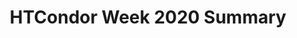 ---
title: HTCondor Week 2020 Summary

_type: HTTPAPIResult
additionalInfo: {}
count: 1
results:
- _fossil: conferenceMetadataWithContribs
  _type: Conference
  address: ''
  category: HTCondor Week Workshops
  categoryId: 34
  chairs: []
  contributions:
  - _fossil: contributionMetadata
    _type: Contribution
    board_number: ''
    coauthors: []
    db_id: 7853
    description: ''
    duration: 10
    endDate:
      date: '2020-05-19'
      time: '11:10:00'
      tz: America/Chicago
    folders:
    - _type: folder
      attachments:
      - _type: attachment
        content_type: application/pdf
        description: ''
        download_url: https://agenda.hep.wisc.edu/event/1440/contributions/7853/attachments/1944/2189/HTCondor-Week-2020-Introduction-Guidelines.pdf
        filename: HTCondor-Week-2020-Introduction-Guidelines.pdf
        id: 2189
        is_protected: false
        modified_dt: '2020-05-19T19:38:49.868363+00:00'
        size: 627168
        title: HTCondor-Week-2020-Introduction-Guidelines.pdf
        type: file
      - _type: attachment
        content_type: application/vnd.openxmlformats-officedocument.presentationml.presentation
        description: ''
        download_url: https://agenda.hep.wisc.edu/event/1440/contributions/7853/attachments/1944/2188/HTCondor-Week-2020-Introduction-Guidelines.pptx
        filename: HTCondor-Week-2020-Introduction-Guidelines.pptx
        id: 2188
        is_protected: false
        modified_dt: '2020-05-19T19:38:49.868363+00:00'
        size: 1396228
        title: HTCondor-Week-2020-Introduction-Guidelines.pptx
        type: file
      default_folder: false
      description: ''
      id: 1944
      is_protected: false
      title: Slides
    friendly_id: 1
    id: '1'
    keywords: []
    location: ''
    material:
    - _deprecated: true
      _fossil: materialMetadata
      _type: Slides
      id: '1944'
      resources:
      - _deprecated: true
        _fossil: localFileMetadata
        _type: LocalFile
        fileName: HTCondor-Week-2020-Introduction-Guidelines.pdf
        id: '2189'
        name: HTCondor-Week-2020-Introduction-Guidelines.pdf
        url: https://agenda.hep.wisc.edu/event/1440/contributions/7853/attachments/1944/2189/HTCondor-Week-2020-Introduction-Guidelines.pdf
      - _deprecated: true
        _fossil: localFileMetadata
        _type: LocalFile
        fileName: HTCondor-Week-2020-Introduction-Guidelines.pptx
        id: '2188'
        name: HTCondor-Week-2020-Introduction-Guidelines.pptx
        url: https://agenda.hep.wisc.edu/event/1440/contributions/7853/attachments/1944/2188/HTCondor-Week-2020-Introduction-Guidelines.pptx
      title: Slides
    note: {}
    primaryauthors: []
    references: []
    room: Virtual
    roomFullname: Virtual
    session: CHTC Team Presentations
    speakers:
    - _fossil: contributionParticipationMetadata
      _type: ContributionParticipation
      affiliation: University of Wisconsin
      db_id: 9950
      emailHash: 45ebb4f071323893785bdb3c86effffc
      first_name: Mark
      fullName: Coatsworth, Mark
      id: '9950'
      last_name: Coatsworth
      person_id: 7935
    startDate:
      date: '2020-05-19'
      time: '11:00:00'
      tz: America/Chicago
    title: Introduction and Virtual Conference Guidelines
    track: null
    type: null
    url: https://agenda.hep.wisc.edu/event/1440/contributions/7853/
  - _fossil: contributionMetadata
    _type: Contribution
    board_number: ''
    coauthors: []
    db_id: 7855
    description: ''
    duration: 20
    endDate:
      date: '2020-05-19'
      time: '11:30:00'
      tz: America/Chicago
    folders:
    - _type: folder
      attachments:
      - _type: attachment
        content_type: application/vnd.openxmlformats-officedocument.presentationml.presentation
        description: ''
        download_url: https://agenda.hep.wisc.edu/event/1440/contributions/7855/attachments/1935/2175/05-20-CW.pptx
        filename: 05-20-CW.pptx
        id: 2175
        is_protected: false
        modified_dt: '2020-05-19T16:50:37.024653+00:00'
        size: 11252026
        title: 05-20-CW.pptx
        type: file
      default_folder: false
      description: ''
      id: 1935
      is_protected: false
      title: Slides
    friendly_id: 2
    id: '2'
    keywords: []
    location: ''
    material:
    - _deprecated: true
      _fossil: materialMetadata
      _type: Slides
      id: '1935'
      resources:
      - _deprecated: true
        _fossil: localFileMetadata
        _type: LocalFile
        fileName: 05-20-CW.pptx
        id: '2175'
        name: 05-20-CW.pptx
        url: https://agenda.hep.wisc.edu/event/1440/contributions/7855/attachments/1935/2175/05-20-CW.pptx
      title: Slides
    note: {}
    primaryauthors: []
    references: []
    room: Virtual
    roomFullname: Virtual
    session: CHTC Team Presentations
    speakers:
    - _fossil: contributionParticipationMetadata
      _type: ContributionParticipation
      affiliation: UW-Madison CHTC
      db_id: 9952
      emailHash: 1102feddb903c81db7bd06a95548f49f
      first_name: Miron
      fullName: Livny, Miron
      id: '9952'
      last_name: Livny
      person_id: 7932
    startDate:
      date: '2020-05-19'
      time: '11:10:00'
      tz: America/Chicago
    title: Welcome to HTCondor Week 2020
    track: null
    type: null
    url: https://agenda.hep.wisc.edu/event/1440/contributions/7855/
  - _fossil: contributionMetadata
    _type: Contribution
    board_number: ''
    coauthors: []
    db_id: 7854
    description: ''
    duration: 20
    endDate:
      date: '2020-05-19'
      time: '11:55:00'
      tz: America/Chicago
    folders:
    - _type: folder
      attachments:
      - _type: attachment
        content_type: application/pdf
        description: ''
        download_url: https://agenda.hep.wisc.edu/event/1440/contributions/7854/attachments/1930/2167/WhatsNew_HTCondorWeek2020.pdf
        filename: WhatsNew_HTCondorWeek2020.pdf
        id: 2167
        is_protected: false
        modified_dt: '2020-05-19T16:12:10.010096+00:00'
        size: 1831102
        title: WhatsNew_HTCondorWeek2020.pdf
        type: file
      - _type: attachment
        content_type: application/vnd.openxmlformats-officedocument.presentationml.presentation
        description: ''
        download_url: https://agenda.hep.wisc.edu/event/1440/contributions/7854/attachments/1930/2168/WhatsNew_HTCondorWeek2020.pptx
        filename: WhatsNew_HTCondorWeek2020.pptx
        id: 2168
        is_protected: false
        modified_dt: '2020-05-19T16:12:10.010096+00:00'
        size: 7350958
        title: WhatsNew_HTCondorWeek2020.pptx
        type: file
      default_folder: false
      description: ''
      id: 1930
      is_protected: false
      title: Slides
    friendly_id: 3
    id: '3'
    keywords: []
    location: ''
    material:
    - _deprecated: true
      _fossil: materialMetadata
      _type: Slides
      id: '1930'
      resources:
      - _deprecated: true
        _fossil: localFileMetadata
        _type: LocalFile
        fileName: WhatsNew_HTCondorWeek2020.pdf
        id: '2167'
        name: WhatsNew_HTCondorWeek2020.pdf
        url: https://agenda.hep.wisc.edu/event/1440/contributions/7854/attachments/1930/2167/WhatsNew_HTCondorWeek2020.pdf
      - _deprecated: true
        _fossil: localFileMetadata
        _type: LocalFile
        fileName: WhatsNew_HTCondorWeek2020.pptx
        id: '2168'
        name: WhatsNew_HTCondorWeek2020.pptx
        url: https://agenda.hep.wisc.edu/event/1440/contributions/7854/attachments/1930/2168/WhatsNew_HTCondorWeek2020.pptx
      title: Slides
    note: {}
    primaryauthors: []
    references: []
    room: Virtual
    roomFullname: Virtual
    session: CHTC Team Presentations
    speakers:
    - _fossil: contributionParticipationMetadata
      _type: ContributionParticipation
      affiliation: University of Wisconsin
      db_id: 9951
      emailHash: 55a49eed77d2c92902808de16b05f780
      first_name: Todd
      fullName: Tannenbaum, Todd
      id: '9951'
      last_name: Tannenbaum
      person_id: 7925
    startDate:
      date: '2020-05-19'
      time: '11:35:00'
      tz: America/Chicago
    title: What's new in HTCondor? What is upcoming?
    track: null
    type: null
    url: https://agenda.hep.wisc.edu/event/1440/contributions/7854/
  - _fossil: contributionMetadata
    _type: Contribution
    board_number: ''
    coauthors: []
    db_id: 7857
    description: ''
    duration: 20
    endDate:
      date: '2020-05-19'
      time: '12:20:00'
      tz: America/Chicago
    folders:
    - _type: folder
      attachments:
      - _type: attachment
        content_type: application/vnd.openxmlformats-officedocument.presentationml.presentation
        description: ''
        download_url: https://agenda.hep.wisc.edu/event/1440/contributions/7857/attachments/1943/2187/k8s.pptx
        filename: k8s.pptx
        id: 2187
        is_protected: false
        modified_dt: '2020-05-19T15:46:29.019484+00:00'
        size: 449058
        title: k8s.pptx
        type: file
      default_folder: false
      description: ''
      id: 1943
      is_protected: false
      title: Slides
    friendly_id: 4
    id: '4'
    keywords: []
    location: ''
    material:
    - _deprecated: true
      _fossil: materialMetadata
      _type: Slides
      id: '1943'
      resources:
      - _deprecated: true
        _fossil: localFileMetadata
        _type: LocalFile
        fileName: k8s.pptx
        id: '2187'
        name: k8s.pptx
        url: https://agenda.hep.wisc.edu/event/1440/contributions/7857/attachments/1943/2187/k8s.pptx
      title: Slides
    note: {}
    primaryauthors: []
    references: []
    room: Virtual
    roomFullname: Virtual
    session: CHTC Team Presentations
    speakers:
    - _fossil: contributionParticipationMetadata
      _type: ContributionParticipation
      affiliation: UW-Madison CHTC
      db_id: 9953
      emailHash: 38e0759192bdf3e7641ee06d1f077014
      first_name: Greg
      fullName: Thain, Greg
      id: '9953'
      last_name: Thain
      person_id: 7928
    startDate:
      date: '2020-05-19'
      time: '12:00:00'
      tz: America/Chicago
    title: Kubernetes in HTCondor
    track: null
    type: null
    url: https://agenda.hep.wisc.edu/event/1440/contributions/7857/
  - _fossil: contributionMetadata
    _type: Contribution
    board_number: ''
    coauthors: []
    db_id: 7858
    description: ''
    duration: 20
    endDate:
      date: '2020-05-19'
      time: '12:45:00'
      tz: America/Chicago
    folders:
    - _type: folder
      attachments:
      - _type: attachment
        content_type: application/pdf
        description: ''
        download_url: https://agenda.hep.wisc.edu/event/1440/contributions/7858/attachments/1945/2190/HTCondor-Security.pdf
        filename: HTCondor-Security.pdf
        id: 2190
        is_protected: false
        modified_dt: '2020-05-19T03:57:15.903854+00:00'
        size: 6665303
        title: HTCondor-Security.pdf
        type: file
      default_folder: false
      description: ''
      id: 1945
      is_protected: false
      title: Slides
    friendly_id: 7
    id: '7'
    keywords: []
    location: ''
    material:
    - _deprecated: true
      _fossil: materialMetadata
      _type: Slides
      id: '1945'
      resources:
      - _deprecated: true
        _fossil: localFileMetadata
        _type: LocalFile
        fileName: HTCondor-Security.pdf
        id: '2190'
        name: HTCondor-Security.pdf
        url: https://agenda.hep.wisc.edu/event/1440/contributions/7858/attachments/1945/2190/HTCondor-Security.pdf
      title: Slides
    note: {}
    primaryauthors: []
    references: []
    room: Virtual
    roomFullname: Virtual
    session: CHTC Team Presentations
    speakers:
    - _fossil: contributionParticipationMetadata
      _type: ContributionParticipation
      affiliation: University of Nebraska-Lincoln
      db_id: 9954
      emailHash: 59019693685d08cbcc7b61eb4404c354
      first_name: Brian
      fullName: Bockelman, Brian
      id: '9954'
      last_name: Bockelman
      person_id: 7936
    startDate:
      date: '2020-05-19'
      time: '12:25:00'
      tz: America/Chicago
    title: 'HTCondor Security: Philosophy and Administration Changes'
    track: null
    type: null
    url: https://agenda.hep.wisc.edu/event/1440/contributions/7858/
  - _fossil: contributionMetadata
    _type: Contribution
    board_number: ''
    coauthors: []
    db_id: 7859
    description: ''
    duration: 20
    endDate:
      date: '2020-05-19'
      time: '14:20:00'
      tz: America/Chicago
    folders:
    - _type: folder
      attachments:
      - _type: attachment
        content_type: application/pdf
        description: ''
        download_url: https://agenda.hep.wisc.edu/event/1440/contributions/7859/attachments/1940/2183/HTCondor_Bonn.pdf
        filename: HTCondor_Bonn.pdf
        id: 2183
        is_protected: false
        modified_dt: '2020-05-18T15:07:53.391594+00:00'
        size: 615795
        title: HTCondor_Bonn.pdf
        type: file
      default_folder: false
      description: ''
      id: 1940
      is_protected: false
      title: Slides
    friendly_id: 6
    id: '6'
    keywords: []
    location: ''
    material:
    - _deprecated: true
      _fossil: materialMetadata
      _type: Slides
      id: '1940'
      resources:
      - _deprecated: true
        _fossil: localFileMetadata
        _type: LocalFile
        fileName: HTCondor_Bonn.pdf
        id: '2183'
        name: HTCondor_Bonn.pdf
        url: https://agenda.hep.wisc.edu/event/1440/contributions/7859/attachments/1940/2183/HTCondor_Bonn.pdf
      title: Slides
    note: {}
    primaryauthors: []
    references: []
    room: ''
    roomFullname: ''
    session: External Collaborator Presentations
    speakers:
    - _fossil: contributionParticipationMetadata
      _type: ContributionParticipation
      affiliation: University of Bonn
      db_id: 9955
      emailHash: 3dc72579a93d3905650c81f5faaf4a8e
      first_name: Oliver
      fullName: Freyermuth, Oliver
      id: '9955'
      last_name: Freyermuth
      person_id: 7937
    startDate:
      date: '2020-05-19'
      time: '14:00:00'
      tz: America/Chicago
    title: HTCondor and Containers for Batch and Interactive Use
    track: null
    type: null
    url: https://agenda.hep.wisc.edu/event/1440/contributions/7859/
  - _fossil: contributionMetadata
    _type: Contribution
    board_number: ''
    coauthors: []
    db_id: 7851
    description: ''
    duration: 20
    endDate:
      date: '2020-05-19'
      time: '14:45:00'
      tz: America/Chicago
    folders:
    - _type: folder
      attachments:
      - _type: attachment
        content_type: application/pdf
        description: ''
        download_url: https://agenda.hep.wisc.edu/event/1440/contributions/7851/attachments/1936/2177/RZ_OSG2020.pdf
        filename: RZ_OSG2020.pdf
        id: 2177
        is_protected: false
        modified_dt: '2020-05-19T19:15:36.306221+00:00'
        size: 1349391
        title: RZ_OSG2020.pdf
        type: file
      - _type: attachment
        content_type: application/vnd.openxmlformats-officedocument.presentationml.presentation
        description: ''
        download_url: https://agenda.hep.wisc.edu/event/1440/contributions/7851/attachments/1936/2176/RZ_OSG2020.pptx
        filename: RZ_OSG2020.pptx
        id: 2176
        is_protected: false
        modified_dt: '2020-05-19T19:15:36.306221+00:00'
        size: 33544544
        title: RZ_OSG2020.pptx
        type: file
      default_folder: false
      description: ''
      id: 1936
      is_protected: false
      title: Slides
    friendly_id: 19
    id: '19'
    keywords: []
    location: ''
    material:
    - _deprecated: true
      _fossil: materialMetadata
      _type: Slides
      id: '1936'
      resources:
      - _deprecated: true
        _fossil: localFileMetadata
        _type: LocalFile
        fileName: RZ_OSG2020.pdf
        id: '2177'
        name: RZ_OSG2020.pdf
        url: https://agenda.hep.wisc.edu/event/1440/contributions/7851/attachments/1936/2177/RZ_OSG2020.pdf
      - _deprecated: true
        _fossil: localFileMetadata
        _type: LocalFile
        fileName: RZ_OSG2020.pptx
        id: '2176'
        name: RZ_OSG2020.pptx
        url: https://agenda.hep.wisc.edu/event/1440/contributions/7851/attachments/1936/2176/RZ_OSG2020.pptx
      title: Slides
    note: {}
    primaryauthors: []
    references: []
    room: ''
    roomFullname: ''
    session: External Collaborator Presentations
    speakers:
    - _fossil: contributionParticipationMetadata
      _type: ContributionParticipation
      affiliation: Carnegie-Mellon University
      db_id: 9949
      emailHash: fd1e5748ec1c41dc974e3e144f52a7f7
      first_name: Roman
      fullName: Zubatyuk, Roman
      id: '9949'
      last_name: Zubatyuk
      person_id: 7934
    startDate:
      date: '2020-05-19'
      time: '14:25:00'
      tz: America/Chicago
    title: Use of master-worker and integration with OSG Connect
    track: null
    type: null
    url: https://agenda.hep.wisc.edu/event/1440/contributions/7851/
  - _fossil: contributionMetadata
    _type: Contribution
    board_number: ''
    coauthors: []
    db_id: 7861
    description: ''
    duration: 20
    endDate:
      date: '2020-05-19'
      time: '15:10:00'
      tz: America/Chicago
    folders:
    - _type: folder
      attachments:
      - _type: attachment
        content_type: application/pdf
        description: ''
        download_url: https://agenda.hep.wisc.edu/event/1440/contributions/7861/attachments/1932/2170/CMS-SI-HTCondorWeek2020.pdf
        filename: CMS-SI-HTCondorWeek2020.pdf
        id: 2170
        is_protected: false
        modified_dt: '2020-05-19T16:49:37.091361+00:00'
        size: 460550
        title: CMS-SI-HTCondorWeek2020.pdf
        type: file
      default_folder: false
      description: ''
      id: 1932
      is_protected: false
      title: Slides
    friendly_id: 8
    id: '8'
    keywords: []
    location: ''
    material:
    - _deprecated: true
      _fossil: materialMetadata
      _type: Slides
      id: '1932'
      resources:
      - _deprecated: true
        _fossil: localFileMetadata
        _type: LocalFile
        fileName: CMS-SI-HTCondorWeek2020.pdf
        id: '2170'
        name: CMS-SI-HTCondorWeek2020.pdf
        url: https://agenda.hep.wisc.edu/event/1440/contributions/7861/attachments/1932/2170/CMS-SI-HTCondorWeek2020.pdf
      title: Slides
    note: {}
    primaryauthors: []
    references: []
    room: ''
    roomFullname: ''
    session: External Collaborator Presentations
    speakers:
    - _fossil: contributionParticipationMetadata
      _type: ContributionParticipation
      affiliation: University of California San Diego, CMS Project
      db_id: 9957
      emailHash: 37a9d67c5498998436724740f824542b
      first_name: James
      fullName: Letts, James
      id: '9957'
      last_name: Letts
      person_id: 7939
    startDate:
      date: '2020-05-19'
      time: '14:50:00'
      tz: America/Chicago
    title: CMS Scheduling Goals in Simple Language
    track: null
    type: null
    url: https://agenda.hep.wisc.edu/event/1440/contributions/7861/
  - _fossil: contributionMetadata
    _type: Contribution
    board_number: ''
    coauthors:
    - _fossil: contributionParticipationMetadata
      _type: ContributionParticipation
      affiliation: USFWS
      db_id: 9942
      emailHash: null
      first_name: Jahn
      fullName: Kallis, Jahn
      id: '9942'
      last_name: Kallis
      person_id: 7927
    db_id: 7844
    description: ''
    duration: 20
    endDate:
      date: '2020-05-19'
      time: '15:35:00'
      tz: America/Chicago
    folders:
    - _type: folder
      attachments:
      - _type: attachment
        content_type: application/vnd.openxmlformats-officedocument.presentationml.presentation
        description: ''
        download_url: https://agenda.hep.wisc.edu/event/1440/contributions/7844/attachments/1938/2180/Erickson_HTCWeek_2020.pptx
        filename: Erickson_HTCWeek_2020.pptx
        id: 2180
        is_protected: false
        modified_dt: '2020-05-19T01:33:03.326413+00:00'
        size: 8664129
        title: Erickson_HTCWeek_2020.pptx
        type: file
      default_folder: false
      description: ''
      id: 1938
      is_protected: false
      title: Slides
    friendly_id: 10
    id: '10'
    keywords: []
    location: ''
    material:
    - _deprecated: true
      _fossil: materialMetadata
      _type: Slides
      id: '1938'
      resources:
      - _deprecated: true
        _fossil: localFileMetadata
        _type: LocalFile
        fileName: Erickson_HTCWeek_2020.pptx
        id: '2180'
        name: Erickson_HTCWeek_2020.pptx
        url: https://agenda.hep.wisc.edu/event/1440/contributions/7844/attachments/1938/2180/Erickson_HTCWeek_2020.pptx
      title: Slides
    note: {}
    primaryauthors:
    - _fossil: contributionParticipationMetadata
      _type: ContributionParticipation
      affiliation: USGS
      db_id: 9941
      emailHash: 8a71ac45f843db79d1727c2fa95e4134
      first_name: Richard
      fullName: Erickson, Richard
      id: '9941'
      last_name: Erickson
      person_id: 7926
    references: []
    room: ''
    roomFullname: ''
    session: External Collaborator Presentations
    speakers:
    - _fossil: contributionParticipationMetadata
      _type: ContributionParticipation
      affiliation: USGS
      db_id: 9941
      emailHash: 8a71ac45f843db79d1727c2fa95e4134
      first_name: Richard
      fullName: Erickson, Richard
      id: '9941'
      last_name: Erickson
      person_id: 7926
    startDate:
      date: '2020-05-19'
      time: '15:15:00'
      tz: America/Chicago
    title: Applying the PEST++ software to run sensitivity analysis on ecological
      models with advanced computing resources
    track: null
    type: null
    url: https://agenda.hep.wisc.edu/event/1440/contributions/7844/
  - _fossil: contributionMetadata
    _type: Contribution
    board_number: ''
    coauthors: []
    db_id: 7860
    description: ''
    duration: 20
    endDate:
      date: '2020-05-19'
      time: '16:00:00'
      tz: America/Chicago
    folders:
    - _type: folder
      attachments:
      - _type: attachment
        content_type: application/pdf
        description: ''
        download_url: https://agenda.hep.wisc.edu/event/1440/contributions/7860/attachments/1939/2182/DWA_David_Gardner_HTCondor_2020.pdf
        filename: DWA_David_Gardner_HTCondor_2020.pdf
        id: 2182
        is_protected: false
        modified_dt: '2020-05-19T01:46:28.814720+00:00'
        size: 2094196
        title: DWA_David_Gardner_HTCondor_2020.pdf
        type: file
      - _type: attachment
        content_type: application/vnd.openxmlformats-officedocument.presentationml.presentation
        description: ''
        download_url: https://agenda.hep.wisc.edu/event/1440/contributions/7860/attachments/1939/2181/DWA_David_Gardner_HTCondor_2020.pptx
        filename: DWA_David_Gardner_HTCondor_2020.pptx
        id: 2181
        is_protected: false
        modified_dt: '2020-05-19T01:46:28.814720+00:00'
        size: 9525673
        title: DWA_David_Gardner_HTCondor_2020.pptx
        type: file
      default_folder: false
      description: ''
      id: 1939
      is_protected: false
      title: Slides
    friendly_id: 9
    id: '9'
    keywords: []
    location: ''
    material:
    - _deprecated: true
      _fossil: materialMetadata
      _type: Slides
      id: '1939'
      resources:
      - _deprecated: true
        _fossil: localFileMetadata
        _type: LocalFile
        fileName: DWA_David_Gardner_HTCondor_2020.pdf
        id: '2182'
        name: DWA_David_Gardner_HTCondor_2020.pdf
        url: https://agenda.hep.wisc.edu/event/1440/contributions/7860/attachments/1939/2182/DWA_David_Gardner_HTCondor_2020.pdf
      - _deprecated: true
        _fossil: localFileMetadata
        _type: LocalFile
        fileName: DWA_David_Gardner_HTCondor_2020.pptx
        id: '2181'
        name: DWA_David_Gardner_HTCondor_2020.pptx
        url: https://agenda.hep.wisc.edu/event/1440/contributions/7860/attachments/1939/2181/DWA_David_Gardner_HTCondor_2020.pptx
      title: Slides
    note: {}
    primaryauthors: []
    references: []
    room: ''
    roomFullname: ''
    session: External Collaborator Presentations
    speakers:
    - _fossil: contributionParticipationMetadata
      _type: ContributionParticipation
      affiliation: DreamWorks
      db_id: 9956
      emailHash: 7a418f858d1769f41b500060000c9614
      first_name: David
      fullName: Gardner, David
      id: '9956'
      last_name: Gardner
      person_id: 7938
    startDate:
      date: '2020-05-19'
      time: '15:40:00'
      tz: America/Chicago
    title: DreamWorks Animation Farm Manager & Related Services
    track: null
    type: null
    url: https://agenda.hep.wisc.edu/event/1440/contributions/7860/
  - _fossil: contributionMetadata
    _type: Contribution
    board_number: ''
    coauthors: []
    db_id: 7849
    description: ''
    duration: 10
    endDate:
      date: '2020-05-19'
      time: '16:15:00'
      tz: America/Chicago
    folders: []
    friendly_id: 17
    id: '17'
    keywords: []
    location: ''
    material: []
    note: {}
    primaryauthors: []
    references: []
    room: ''
    roomFullname: ''
    session: External Collaborator Presentations
    speakers:
    - _fossil: contributionParticipationMetadata
      _type: ContributionParticipation
      affiliation: UW-Madison CHTC
      db_id: 9947
      emailHash: 1102feddb903c81db7bd06a95548f49f
      first_name: Miron
      fullName: Livny, Miron
      id: '9947'
      last_name: Livny
      person_id: 7932
    startDate:
      date: '2020-05-19'
      time: '16:05:00'
      tz: America/Chicago
    title: Closing Remarks
    track: null
    type: null
    url: https://agenda.hep.wisc.edu/event/1440/contributions/7849/
  - _fossil: contributionMetadata
    _type: Contribution
    board_number: ''
    coauthors: []
    db_id: 7843
    description: ''
    duration: 20
    endDate:
      date: '2020-05-20'
      time: '11:20:00'
      tz: America/Chicago
    folders:
    - _type: folder
      attachments:
      - _type: attachment
        content_type: application/pdf
        description: ''
        download_url: https://agenda.hep.wisc.edu/event/1440/contributions/7843/attachments/1934/2173/Architecture.pdf
        filename: Architecture.pdf
        id: 2173
        is_protected: false
        modified_dt: '2020-05-19T04:44:29.131019+00:00'
        size: 1931476
        title: Architecture.pdf
        type: file
      - _type: attachment
        content_type: application/vnd.openxmlformats-officedocument.presentationml.presentation
        description: ''
        download_url: https://agenda.hep.wisc.edu/event/1440/contributions/7843/attachments/1934/2174/Architecture.pptx
        filename: Architecture.pptx
        id: 2174
        is_protected: false
        modified_dt: '2020-05-19T04:44:29.131019+00:00'
        size: 11264145
        title: Architecture.pptx
        type: file
      default_folder: false
      description: ''
      id: 1934
      is_protected: false
      title: Slides
    friendly_id: 11
    id: '11'
    keywords: []
    location: ''
    material:
    - _deprecated: true
      _fossil: materialMetadata
      _type: Slides
      id: '1934'
      resources:
      - _deprecated: true
        _fossil: localFileMetadata
        _type: LocalFile
        fileName: Architecture.pdf
        id: '2173'
        name: Architecture.pdf
        url: https://agenda.hep.wisc.edu/event/1440/contributions/7843/attachments/1934/2173/Architecture.pdf
      - _deprecated: true
        _fossil: localFileMetadata
        _type: LocalFile
        fileName: Architecture.pptx
        id: '2174'
        name: Architecture.pptx
        url: https://agenda.hep.wisc.edu/event/1440/contributions/7843/attachments/1934/2174/Architecture.pptx
      title: Slides
    note: {}
    primaryauthors: []
    references: []
    room: Virtual
    roomFullname: Virtual
    session: User Tutorials
    speakers:
    - _fossil: contributionParticipationMetadata
      _type: ContributionParticipation
      affiliation: University of Wisconsin
      db_id: 9940
      emailHash: 55a49eed77d2c92902808de16b05f780
      first_name: Todd
      fullName: Tannenbaum, Todd
      id: '9940'
      last_name: Tannenbaum
      person_id: 7925
    startDate:
      date: '2020-05-20'
      time: '11:00:00'
      tz: America/Chicago
    title: HTCondor Architecture
    track: null
    type: null
    url: https://agenda.hep.wisc.edu/event/1440/contributions/7843/
  - _fossil: contributionMetadata
    _type: Contribution
    board_number: ''
    coauthors: []
    db_id: 7846
    description: ''
    duration: 20
    endDate:
      date: '2020-05-20'
      time: '11:45:00'
      tz: America/Chicago
    folders:
    - _type: folder
      attachments:
      - _type: attachment
        description: ''
        download_url: 
        id: 2171
        is_protected: false
        link_url: https://github.com/htcondor/htcondor-python-bindings-tutorials
        modified_dt: '2020-05-19T14:00:00+00:00'
        title: HTCondor Python Bindings Tutorials
        type: link
      - _type: attachment
        description: ''
        download_url: https://agenda.hep.wisc.edu/event/1440/contributions/7846/attachments/1933/2172/go
        id: 2172
        is_protected: false
        link_url: https://mybinder.org/v2/gh/htcondor/htcondor-python-bindings-tutorials/master?urlpath=lab/tree/users/Submitting-and-Managing-Jobs.ipynb
        modified_dt: '2020-05-19T14:00:00+00:00'
        title: Submitting and Managing Jobs
        type: link
      default_folder: false
      description: ''
      id: 1933
      is_protected: false
      title: Slides
    friendly_id: 12
    id: '12'
    keywords: []
    location: ''
    material:
    - _deprecated: true
      _fossil: materialMetadata
      _type: Slides
      id: '1933'
      resources:
      - _deprecated: true
        _fossil: linkMetadata
        _type: Link
        name: coatsworth@cs.wisc.eduhttps://github.com/htcondor/htcondor-python-bindings-tutorials
        url: coatsworth@cs.wisc.eduhttps://github.com/htcondor/htcondor-python-bindings-tutorials
      - _deprecated: true
        _fossil: linkMetadata
        _type: Link
        name: https://mybinder.org/v2/gh/htcondor/htcondor-python-bindings-tutorials/master?urlpath=lab/tree/users/Submitting-and-Managing-Jobs.ipynb
        url: https://mybinder.org/v2/gh/htcondor/htcondor-python-bindings-tutorials/master?urlpath=lab/tree/users/Submitting-and-Managing-Jobs.ipynb
      title: Slides
    note: {}
    primaryauthors: []
    references: []
    room: Virtual
    roomFullname: Virtual
    session: User Tutorials
    speakers:
    - _fossil: contributionParticipationMetadata
      _type: ContributionParticipation
      affiliation: UW-Madison CHTC
      db_id: 9944
      emailHash: 683c887c5e49484e1a9ce80c4a97cd29
      first_name: Josh
      fullName: Karpel, Josh
      id: '9944'
      last_name: Karpel
      person_id: 7929
    startDate:
      date: '2020-05-20'
      time: '11:25:00'
      tz: America/Chicago
    title: Python Bindings User Tutorial
    track: null
    type: null
    url: https://agenda.hep.wisc.edu/event/1440/contributions/7846/
  - _fossil: contributionMetadata
    _type: Contribution
    board_number: ''
    coauthors: []
    db_id: 7845
    description: ''
    duration: 20
    endDate:
      date: '2020-05-20'
      time: '12:10:00'
      tz: America/Chicago
    folders:
    - _type: folder
      attachments:
      - _type: attachment
        content_type: application/vnd.openxmlformats-officedocument.presentationml.presentation
        description: ''
        download_url: https://agenda.hep.wisc.edu/event/1440/contributions/7845/attachments/1942/2186/containers.pptx
        filename: containers.pptx
        id: 2186
        is_protected: false
        modified_dt: '2020-05-20T15:41:35.373099+00:00'
        size: 550537
        title: containers.pptx
        type: file
      default_folder: false
      description: ''
      id: 1942
      is_protected: false
      title: Slides
    friendly_id: 13
    id: '13'
    keywords: []
    location: ''
    material:
    - _deprecated: true
      _fossil: materialMetadata
      _type: Slides
      id: '1942'
      resources:
      - _deprecated: true
        _fossil: localFileMetadata
        _type: LocalFile
        fileName: containers.pptx
        id: '2186'
        name: containers.pptx
        url: https://agenda.hep.wisc.edu/event/1440/contributions/7845/attachments/1942/2186/containers.pptx
      title: Slides
    note: {}
    primaryauthors: []
    references: []
    room: Virtual
    roomFullname: Virtual
    session: User Tutorials
    speakers:
    - _fossil: contributionParticipationMetadata
      _type: ContributionParticipation
      affiliation: UW-Madison CHTC
      db_id: 9943
      emailHash: 38e0759192bdf3e7641ee06d1f077014
      first_name: Greg
      fullName: Thain, Greg
      id: '9943'
      last_name: Thain
      person_id: 7928
    startDate:
      date: '2020-05-20'
      time: '11:50:00'
      tz: America/Chicago
    title: Using Containers to Run Jobs
    track: null
    type: null
    url: https://agenda.hep.wisc.edu/event/1440/contributions/7845/
  - _fossil: contributionMetadata
    _type: Contribution
    board_number: ''
    coauthors: []
    db_id: 7848
    description: ''
    duration: 20
    endDate:
      date: '2020-05-20'
      time: '12:35:00'
      tz: America/Chicago
    folders:
    - _type: folder
      attachments:
      - _type: attachment
        content_type: application/pdf
        description: ''
        download_url: https://agenda.hep.wisc.edu/event/1440/contributions/7848/attachments/1941/2185/2020-Koch-MultipleJobs.pdf
        filename: 2020-Koch-MultipleJobs.pdf
        id: 2185
        is_protected: false
        modified_dt: '2020-05-20T15:45:08.295131+00:00'
        size: 4664209
        title: 2020-Koch-MultipleJobs.pdf
        type: file
      - _type: attachment
        content_type: application/vnd.openxmlformats-officedocument.presentationml.presentation
        description: ''
        download_url: https://agenda.hep.wisc.edu/event/1440/contributions/7848/attachments/1941/2184/2020-Koch-MultipleJobs.pptx
        filename: 2020-Koch-MultipleJobs.pptx
        id: 2184
        is_protected: false
        modified_dt: '2020-05-20T15:45:08.295131+00:00'
        size: 477003
        title: 2020-Koch-MultipleJobs.pptx
        type: file
      default_folder: false
      description: ''
      id: 1941
      is_protected: false
      title: Slides
    friendly_id: 14
    id: '14'
    keywords: []
    location: ''
    material:
    - _deprecated: true
      _fossil: materialMetadata
      _type: Slides
      id: '1941'
      resources:
      - _deprecated: true
        _fossil: localFileMetadata
        _type: LocalFile
        fileName: 2020-Koch-MultipleJobs.pdf
        id: '2185'
        name: 2020-Koch-MultipleJobs.pdf
        url: https://agenda.hep.wisc.edu/event/1440/contributions/7848/attachments/1941/2185/2020-Koch-MultipleJobs.pdf
      - _deprecated: true
        _fossil: localFileMetadata
        _type: LocalFile
        fileName: 2020-Koch-MultipleJobs.pptx
        id: '2184'
        name: 2020-Koch-MultipleJobs.pptx
        url: https://agenda.hep.wisc.edu/event/1440/contributions/7848/attachments/1941/2184/2020-Koch-MultipleJobs.pptx
      title: Slides
    note: {}
    primaryauthors: []
    references: []
    room: Virtual
    roomFullname: Virtual
    session: User Tutorials
    speakers:
    - _fossil: contributionParticipationMetadata
      _type: ContributionParticipation
      affiliation: UW-Madison CHTC
      db_id: 9946
      emailHash: d7df5d823117a03f8c88fe425614f7ac
      first_name: Christina
      fullName: Koch, Christina
      id: '9946'
      last_name: Koch
      person_id: 7931
    startDate:
      date: '2020-05-20'
      time: '12:15:00'
      tz: America/Chicago
    title: Submitting Many Jobs
    track: null
    type: null
    url: https://agenda.hep.wisc.edu/event/1440/contributions/7848/
  - _fossil: contributionMetadata
    _type: Contribution
    board_number: ''
    coauthors: []
    db_id: 7847
    description: ''
    duration: 20
    endDate:
      date: '2020-05-20'
      time: '13:00:00'
      tz: America/Chicago
    folders:
    - _type: folder
      attachments:
      - _type: attachment
        content_type: application/pdf
        description: ''
        download_url: https://agenda.hep.wisc.edu/event/1440/contributions/7847/attachments/1937/2179/2020HTCondorWeek_AutomatedWorkflowsDAGMan_LMichael.pdf
        filename: 2020HTCondorWeek_AutomatedWorkflowsDAGMan_LMichael.pdf
        id: 2179
        is_protected: false
        modified_dt: '2020-05-19T19:36:31.618185+00:00'
        size: 11368989
        title: 2020HTCondorWeek_AutomatedWorkflowsDAGMan_LMichael.pdf
        type: file
      - _type: attachment
        content_type: application/vnd.openxmlformats-officedocument.presentationml.presentation
        description: ''
        download_url: https://agenda.hep.wisc.edu/event/1440/contributions/7847/attachments/1937/2178/2020HTCondorWeek_AutomatedWorkflowsDAGMan_LMichael.pptx
        filename: 2020HTCondorWeek_AutomatedWorkflowsDAGMan_LMichael.pptx
        id: 2178
        is_protected: false
        modified_dt: '2020-05-19T19:36:31.618185+00:00'
        size: 10067209
        title: 2020HTCondorWeek_AutomatedWorkflowsDAGMan_LMichael.pptx
        type: file
      default_folder: false
      description: ''
      id: 1937
      is_protected: false
      title: Slides
    friendly_id: 15
    id: '15'
    keywords: []
    location: ''
    material:
    - _deprecated: true
      _fossil: materialMetadata
      _type: Slides
      id: '1937'
      resources:
      - _deprecated: true
        _fossil: localFileMetadata
        _type: LocalFile
        fileName: 2020HTCondorWeek_AutomatedWorkflowsDAGMan_LMichael.pdf
        id: '2179'
        name: 2020HTCondorWeek_AutomatedWorkflowsDAGMan_LMichael.pdf
        url: https://agenda.hep.wisc.edu/event/1440/contributions/7847/attachments/1937/2179/2020HTCondorWeek_AutomatedWorkflowsDAGMan_LMichael.pdf
      - _deprecated: true
        _fossil: localFileMetadata
        _type: LocalFile
        fileName: 2020HTCondorWeek_AutomatedWorkflowsDAGMan_LMichael.pptx
        id: '2178'
        name: 2020HTCondorWeek_AutomatedWorkflowsDAGMan_LMichael.pptx
        url: https://agenda.hep.wisc.edu/event/1440/contributions/7847/attachments/1937/2178/2020HTCondorWeek_AutomatedWorkflowsDAGMan_LMichael.pptx
      title: Slides
    note: {}
    primaryauthors: []
    references: []
    room: Virtual
    roomFullname: Virtual
    session: User Tutorials
    speakers:
    - _fossil: contributionParticipationMetadata
      _type: ContributionParticipation
      affiliation: UW-Madison CHTC
      db_id: 9945
      emailHash: 4b52ab0316a4a331db58688d2980d3a3
      first_name: Lauren
      fullName: Michael, Lauren
      id: '9945'
      last_name: Michael
      person_id: 7930
    startDate:
      date: '2020-05-20'
      time: '12:40:00'
      tz: America/Chicago
    title: Manage Workflows with HTCondor DAGMan
    track: null
    type: null
    url: https://agenda.hep.wisc.edu/event/1440/contributions/7847/
  - _fossil: contributionMetadata
    _type: Contribution
    board_number: ''
    coauthors: []
    db_id: 7850
    description: ''
    duration: 20
    endDate:
      date: '2020-05-20'
      time: '13:25:00'
      tz: America/Chicago
    folders:
    - _type: folder
      attachments:
      - _type: attachment
        content_type: application/pdf
        description: ''
        download_url: https://agenda.hep.wisc.edu/event/1440/contributions/7850/attachments/1931/2169/vahi-pegasus-cw-2020-final.pdf
        filename: vahi-pegasus-cw-2020-final.pdf
        id: 2169
        is_protected: false
        modified_dt: '2020-05-20T15:23:51.313360+00:00'
        size: 31771164
        title: vahi-pegasus-cw-2020-final.pdf
        type: file
      default_folder: false
      description: ''
      id: 1931
      is_protected: false
      title: Slides
    friendly_id: 16
    id: '16'
    keywords: []
    location: ''
    material:
    - _deprecated: true
      _fossil: materialMetadata
      _type: Slides
      id: '1931'
      resources:
      - _deprecated: true
        _fossil: localFileMetadata
        _type: LocalFile
        fileName: vahi-pegasus-cw-2020-final.pdf
        id: '2169'
        name: vahi-pegasus-cw-2020-final.pdf
        url: https://agenda.hep.wisc.edu/event/1440/contributions/7850/attachments/1931/2169/vahi-pegasus-cw-2020-final.pdf
      title: Slides
    note: {}
    primaryauthors: []
    references: []
    room: Virtual
    roomFullname: Virtual
    session: User Tutorials
    speakers:
    - _fossil: contributionParticipationMetadata
      _type: ContributionParticipation
      affiliation: Pegasus Team USC Information Sciences Institute
      db_id: 9948
      emailHash: 5dab46a519a745181105624fd94e8701
      first_name: Karan
      fullName: Vahi, Karan
      id: '9948'
      last_name: Vahi
      person_id: 7933
    startDate:
      date: '2020-05-20'
      time: '13:05:00'
      tz: America/Chicago
    title: Pegasus Workflows
    track: null
    type: null
    url: https://agenda.hep.wisc.edu/event/1440/contributions/7850/
  creationDate:
    date: '2020-01-08'
    time: '12:01:30.102232'
    tz: America/Chicago
  creator:
    _fossil: conferenceChairMetadata
    _type: Avatar
    affiliation: University of Wisconsin
    emailHash: 45ebb4f071323893785bdb3c86effffc
    first_name: Mark
    fullName: Coatsworth, Mark
    id: '960'
    last_name: Coatsworth
  description: ''
  endDate:
    date: '2020-05-20'
    time: '17:00:00'
    tz: America/Chicago
  folders: []
  hasAnyProtection: false
  id: '1440'
  keywords: []
  location: ''
  material: []
  note: {}
  references: []
  room: ''
  roomFullname: ''
  roomMapURL: null
  startDate:
    date: '2020-05-19'
    time: 09:00:00
    tz: America/Chicago
  timezone: America/Chicago
  title: HTCondor Week 2020
  type: conference
  url: https://agenda.hep.wisc.edu/event/1440/
  visibility:
    id: ''
    name: Everywhere
ts: 1657138366
url: https://agenda.hep.wisc.edu/export/event/1440.json?detail=contributions

---